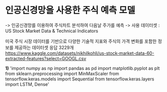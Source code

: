 # 인공신경망을 사용한 주식 예측 모델
->  인공신경망를 이용하여 주식차트 분석하여 다음날 주가를 예측
->  사용 데이터셋 : US Stock Market Data & Technical Indicators

미국 주식 시장 데이터를 기반으로 다양한 기술적 지표와 주식의 가격 변화를 포함한 정보를 제공하는 데이터셋
응답 3229개
https://www.kaggle.com/datasets/nikhilkohli/us-stock-market-data-60-extracted-features?select=GOOGL.csv

**1)**
'import numpy as np
import pandas as pd
import matplotlib.pyplot as plt
from sklearn.preprocessing import MinMaxScaler
from tensorflow.keras.models import Sequential
from tensorflow.keras.layers import LSTM, Dense'
